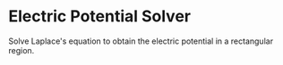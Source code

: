 # Electric Potential Solver

Solve Laplace's equation to obtain the electric potential in a rectangular region.
